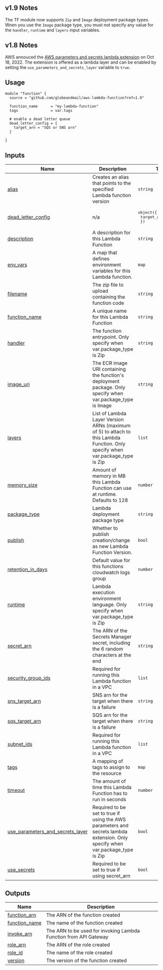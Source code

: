 ## v1.9 Notes
The TF module now supports `Zip` and `Image` deployment package types. Wnen you use the `Image` package type, you must not specify any value for the `handler`, `runtime` and `layers` input variables.

## v1.8 Notes
AWS annouced the [AWS parameters and secrets lambda extension](https://aws.amazon.com/about-aws/whats-new/2022/10/aws-parameters-secrets-lambda-extension/) on Oct 18, 2022. The extension is offered as a lambda layer and can be enabled by setting the `use_parameters_and_secrets_layer` variable to `true`.

## Usage

```hcl
module "function" {
  source = "github.com/globeandmail/aws-lambda-function?ref=1.9"

  function_name      = "my-lambda-function"
  tags               = var.tags

  # enable a dead letter queue
  dead_letter_config = {
    target_arn = "SQS or SNS arn"
  }

}
```

## Inputs

| Name | Description | Type | Default | Required |
|------|-------------|------|---------|:--------:|
| <a name="input_alias"></a> [alias](#input\_alias) | Creates an alias that points to the specified Lambda function version | `string` | `"live"` | no |
| <a name="input_dead_letter_config"></a> [dead\_letter\_config](#input\_dead\_letter\_config) | n/a | <pre>object({<br>    target_arn = string<br>  })</pre> | `null` | no |
| <a name="input_description"></a> [description](#input\_description) | A description for this Lambda Function | `string` | `"Created by Terraform"` | no |
| <a name="input_env_vars"></a> [env\_vars](#input\_env\_vars) | A map that defines environment variables for this Lambda function. | `map` | `null` | no |
| <a name="input_filename"></a> [filename](#input\_filename) | The zip file to upload containing the function code | `string` | `""` | no |
| <a name="input_function_name"></a> [function\_name](#input\_function\_name) | A unique name for this Lambda Function | `string` | n/a | yes |
| <a name="input_handler"></a> [handler](#input\_handler) | The function entrypoint. Only specify when var.package\_type is Zip | `string` | `"lambda_function.lambda_handler"` | no |
| <a name="input_image_uri"></a> [image\_uri](#input\_image\_uri) | The ECR image URI containing the function's deployment package. Only specify when var.package\_type is Image | `string` | `""` | no |
| <a name="input_layers"></a> [layers](#input\_layers) | List of Lambda Layer Version ARNs (maximum of 5) to attach to this Lambda Function. Only specify when var.package\_type is Zip | `list` | `[]` | no |
| <a name="input_memory_size"></a> [memory\_size](#input\_memory\_size) | Amount of memory in MB this Lambda Function can use at runtime. Defaults to 128 | `number` | `128` | no |
| <a name="input_package_type"></a> [package\_type](#input\_package\_type) | Lambda deployment package type | `string` | `"Zip"` | no |
| <a name="input_publish"></a> [publish](#input\_publish) | Whether to publish creation/change as new Lambda Function Version. | `bool` | `true` | no |
| <a name="input_retention_in_days"></a> [retention\_in\_days](#input\_retention\_in\_days) | Default value for this functions cloudwatch logs group | `number` | `14` | no |
| <a name="input_runtime"></a> [runtime](#input\_runtime) | Lambda execution environment language. Only specify when var.package\_type is Zip | `string` | `"python3.7"` | no |
| <a name="input_secret_arn"></a> [secret\_arn](#input\_secret\_arn) | The ARN of the Secrets Manager secret, including the 6 random characters at the end | `string` | `null` | no |
| <a name="input_security_group_ids"></a> [security\_group\_ids](#input\_security\_group\_ids) | Required for running this Lambda function in a VPC | `list` | `[]` | no |
| <a name="input_sns_target_arn"></a> [sns\_target\_arn](#input\_sns\_target\_arn) | SNS arn for the target when there is a failure | `string` | `""` | no |
| <a name="input_sqs_target_arn"></a> [sqs\_target\_arn](#input\_sqs\_target\_arn) | SQS arn for the target when there is a failure | `string` | `""` | no |
| <a name="input_subnet_ids"></a> [subnet\_ids](#input\_subnet\_ids) | Required for running this Lambda function in a VPC | `list` | `[]` | no |
| <a name="input_tags"></a> [tags](#input\_tags) | A mapping of tags to assign to the resource | `map` | `{}` | no |
| <a name="input_timeout"></a> [timeout](#input\_timeout) | The amount of time this Lambda Function has to run in seconds | `number` | `5` | no |
| <a name="input_use_parameters_and_secrets_layer"></a> [use\_parameters\_and\_secrets\_layer](#input\_use\_parameters\_and\_secrets\_layer) | Required to be set to true if using the AWS parameters and secrets lambda extension. Only specify when var.package\_type is Zip | `bool` | `false` | no |
| <a name="input_use_secrets"></a> [use\_secrets](#input\_use\_secrets) | Required to be set to true if using secret\_arn | `bool` | `false` | no |

## Outputs

| Name | Description |
|------|-------------|
| <a name="output_function_arn"></a> [function\_arn](#output\_function\_arn) | The ARN of the function created |
| <a name="output_function_name"></a> [function\_name](#output\_function\_name) | The name of the function created |
| <a name="output_invoke_arn"></a> [invoke\_arn](#output\_invoke\_arn) | The ARN to be used for invoking Lambda Function from API Gateway |
| <a name="output_role_arn"></a> [role\_arn](#output\_role\_arn) | The ARN of the role created |
| <a name="output_role_id"></a> [role\_id](#output\_role\_id) | The name of the role created |
| <a name="output_version"></a> [version](#output\_version) | The version of the function created |
